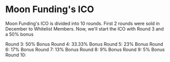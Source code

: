 # Moon Funding's ICO

Moon Funding's ICO is divided into 10 rounds.
First 2 rounds were sold in December to Whitelist Members. Now, we'll start the ICO with Round 3 and a 50% bonus

Round 3: 50% Bonus 
Round 4: 33.33% Bonus
Round 5: 23% Bonus 
Round 6: 17% Bonus 
Round 7: 13% Bonus 
Round 8: 9% Bonus 
Round 9: 5% Bonus 
Round 10:  
